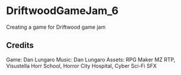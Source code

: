 # DriftwoodGameJam_6
Creating a game for Driftwood game jam
## Credits
Game: Dan Lungaro
Music: Dan Lungaro
Assets: RPG Maker MZ RTP, Visustella Horr School, Horror City Hospital, Cyber Sci-Fi SFX
